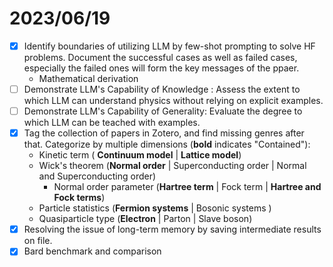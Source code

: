 # 2023/06/19
- [x] Identify boundaries of utilizing LLM by few-shot prompting to solve HF problems. Document the successful cases as well as failed cases, especially the failed ones will form the key messages of the ppaer.
  - Mathematical derivation
- [ ] Demonstrate LLM's Capability of Knowledge : Assess the extent to which LLM can understand physics without relying on explicit examples.
- [ ] Demonstrate LLM's Capability of Generality: Evaluate the degree to which LLM can be teached with examples.
- [x] Tag the collection of papers in Zotero, and find missing genres after that. Categorize by multiple dimensions (**bold** indicates "Contained"):
  - Kinetic term ( **Continuum model** | **Lattice model**)
  - Wick's theorem (**Normal order** | Superconducting order | Normal and Superconducting order)
    - Normal order parameter  (**Hartree term** | Fock term | **Hartree and Fock terms**)
  - Particle statistics (**Fermion systems** | Bosonic systems )
  - Quasiparticle type (**Electron** | Parton | Slave boson)
- [x] Resolving the issue of long-term memory by saving intermediate results on file.
- [x] Bard benchmark and comparison

